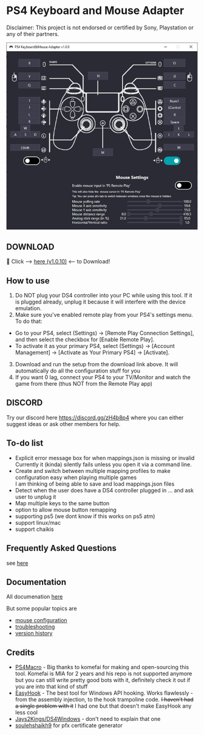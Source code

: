 # PS4 Keyboard and Mouse Adapter 
Disclaimer: This project is not endorsed or certified by Sony, Playstation or any of their partners.

![example UI](documentation/example-ui.png)


## DOWNLOAD
:rocket: Click --> [here (v1.0.10)](https://github.com/starshinata/PS4-Keyboard-and-Mouse-Adapter/releases/download/1.0.10/Setup.exe) <-- to Download!


## How to use
1. Do NOT plug your DS4 controller into your PC while using this tool. If it is plugged already, unplug it because it will interfere with the device emulation.
2. Make sure you've enabled remote play from your PS4's settings menu. To do that:
  * Go to your PS4, select (Settings) -> [Remote Play Connection Settings], and then select the checkbox for [Enable Remote Play].
  * To activate it as your primary PS4, select  (Settings) -> [Account Management] -> [Activate as Your Primary PS4] -> [Activate].
3. Download and run the setup from the download link above. It will automatically do all the configuration stuff for you
4. If you want 0 lag, connect your PS4 to your TV/Monitor and watch the game from there (thus NOT from the Remote Play app)


## DISCORD
Try our discord here https://discord.gg/zH4b8p4 where you can either suggest ideas or ask other members for help.


## To-do list
* Explicit error message box for when mappings.json is missing or invalid <br> Currently it (kinda) silently fails unless you open it via a command line.
* Create and switch between multiple mapping profiles to make configuration easy when playing multiple games <br>I am thinking of  being able to save and load mappings.json files
* Detect when the user does have a DS4 controller plugged in ... and ask user to unplug it
* Map multiple keys to the same button
* option to allow mouse button remapping
* supporting ps5 (we dont know if this works on ps5 atm)
* support linux/mac 
* support chaikis


## Frequently Asked Questions
see [here](documentation/frequently-asked-questions.md)


## Documentation
All documenation [here](documentation/)

But some popular topics are
* [mouse configuration](documentation/mouse-configuration.md)
* [troubleshooting](documentation/troubleshooting.md)
* [version history](documentation/version-history.md)



## Credits

- [PS4Macro](https://github.com/komefai/PS4Macro) - Big thanks to komefai for making and open-sourcing this tool. Komefai is MIA for 2 years and his repo is not supported anymore but you can still write pretty good bots with it, definitely check it out if you are into that kind of stuff
- [EasyHook](https://easyhook.github.io) - The best tool for Windows API hooking. Works flawlessly - from the assembly injection, to the hook trampoline code. ~~I haven't had a single problem with it~~ I had one but that doesn't make EasyHook any less cool
- [Jays2Kings/DS4Windows](https://github.com/Jays2Kings/DS4Windows) - don't need to explain that one
- [soulehshaikh9](https://github.com/soulehshaikh99/self-signed-certificate-generator) for pfx certificate generator
